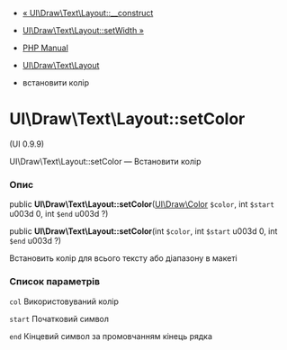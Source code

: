 - [«
UI\Draw\Text\Layout::\_\_construct](ui-draw-text-layout.construct.md)
- [UI\Draw\Text\Layout::setWidth »](ui-draw-text-layout.setwidth.md)

- [PHP Manual](index.md)
- [UI\Draw\Text\Layout](class.ui-draw-text-layout.md)
- встановити колір

# UI\Draw\Text\Layout::setColor

(UI 0.9.9)

UI\Draw\Text\Layout::setColor — Встановити колір

### Опис

public
**UI\Draw\Text\Layout::setColor**([UI\Draw\Color](class.ui-draw-color.md)
`$color`, int `$start` u003d 0, int `$end` u003d ?)

public **UI\Draw\Text\Layout::setColor**(int `$color`, int `$start` u003d 0,
int `$end` u003d ?)

Встановить колір для всього тексту або діапазону в макеті

### Список параметрів

`col`
Використовуваний колір

`start`
Початковий символ

`end`
Кінцевий символ за промовчанням кінець рядка
